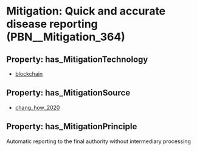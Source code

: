 # Mitigation: __Quick and accurate disease reporting__ (PBN__Mitigation_364)

## Property: has_MitigationTechnology

* [blockchain](../Technology/PBN__Technology_94)

## Property: has_MitigationSource

* [chang_how_2020](../Article/PBN__Article_241)

## Property: has_MitigationPrinciple

Automatic reporting to the final authority without intermediary processing

